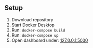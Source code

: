 ## Setup
1. Download repository
2. Start Docker Desktop
3. Run: `docker-compose build`
4. Run: `docker-compose up`
5. Open dashboard under: [127.0.0.1:5000](google.com)
